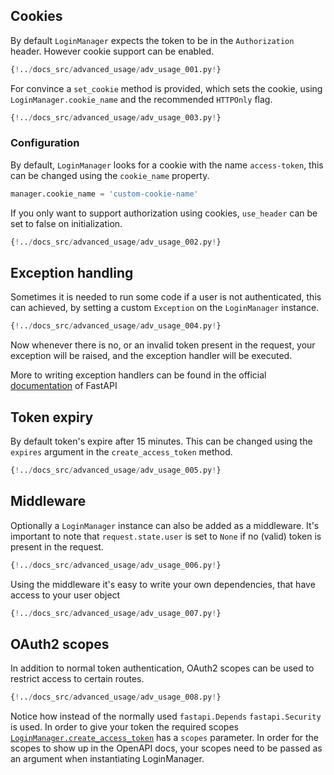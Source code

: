 ## Cookies
By default ``LoginManager`` expects the token to be in the ``Authorization``
header. However cookie support can be enabled.
````python hl_lines="5"
{!../docs_src/advanced_usage/adv_usage_001.py!}
````

For convince a ``set_cookie`` method is provided, which sets the cookie, using
``LoginManager.cookie_name`` and the recommended ``HTTPOnly`` flag.

````python hl_lines="7"
{!../docs_src/advanced_usage/adv_usage_003.py!}
````

### Configuration
By default, ``LoginManager`` looks for a cookie with the name ``access-token``,
this can be changed using the ``cookie_name`` property.
````python
manager.cookie_name = 'custom-cookie-name'
````
If you only want to support authorization using cookies, ``use_header`` can be set
to false on initialization.
````python hl_lines="6"
{!../docs_src/advanced_usage/adv_usage_002.py!}
````

## Exception handling
Sometimes it is needed to run some code if a user is not authenticated,
this can achieved, by setting a custom ``Exception`` on the ``LoginManager`` instance.

````python hl_lines="9"
{!../docs_src/advanced_usage/adv_usage_004.py!}
````

Now whenever there is no, or an invalid token present in the request, your exception
will be raised, and the exception handler will be executed.

More to writing exception handlers can be found in the official [documentation](https://fastapi.tiangolo.com/tutorial/handling-errors/?h=+exce#install-custom-exception-handlers)
of FastAPI

## Token expiry
By default token's expire after 15 minutes. This can be changed using the ``expires``
argument in the ``create_access_token`` method.

````python
{!../docs_src/advanced_usage/adv_usage_005.py!}
````

## Middleware
Optionally a ``LoginManager`` instance can also be added as a middleware.
It's important to note that ```request.state.user``` is set to ``None`` if
no (valid) token is present in the request.
````python
{!../docs_src/advanced_usage/adv_usage_006.py!}
````
Using the middleware it's easy to write your own dependencies, that have access
to your user object
````python
{!../docs_src/advanced_usage/adv_usage_007.py!}
````

## OAuth2 scopes
In addition to normal token authentication, OAuth2 scopes can be used to restrict
access to certain routes.
````python hl_lines="2"
{!../docs_src/advanced_usage/adv_usage_008.py!}
````
Notice how instead of the normally used ``fastapi.Depends`` ``fastapi.Security`` is used.
In order to give your token the required scopes [``LoginManager.create_access_token``](reference.md#fastapi_login.fastapi_login.LoginManager.create_access_token)
has a ``scopes`` parameter.
In order for the scopes to show up in the OpenAPI docs, your scopes need to be passed
as an argument when instantiating LoginManager.